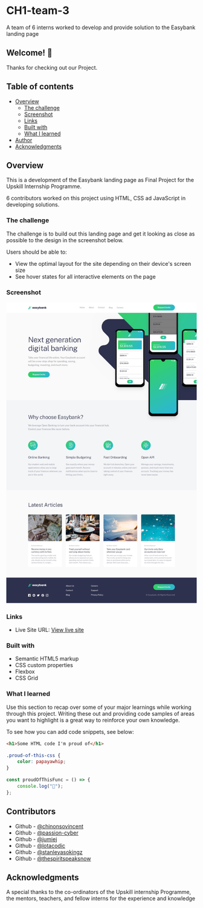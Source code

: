 # CH1-team-3

A team of 6 interns worked to develop and provide solution to the Easybank landing page

## Welcome! 👋

Thanks for checking out our Project.

## Table of contents

-   [Overview](#overview)
    -   [The challenge](#the-challenge)
    -   [Screenshot](#screenshot)
    -   [Links](#links)
    -   [Built with](#built-with)
    -   [What I learned](#what-i-learned)
-   [Author](#author)
-   [Acknowledgments](#acknowledgments)

## Overview

This is a development of the Easybank landing page as Final Project for the Upskill Internship Programme.

6 contributors worked on this project using HTML, CSS ad JavaScript in developing solutions.

### The challenge

The challenge is to build out this landing page and get it looking as close as possible to the design in the screenshot below.

Users should be able to:

-   View the optimal layout for the site depending on their device's screen size
-   See hover states for all interactive elements on the page

### Screenshot

![](design/desktop-design.jpg)

### Links

-   Live Site URL: [View live site](https://group-3-easybank.netlify.app/)

### Built with

-   Semantic HTML5 markup
-   CSS custom properties
-   Flexbox
-   CSS Grid

### What I learned

Use this section to recap over some of your major learnings while working through this project. Writing these out and providing code samples of areas you want to highlight is a great way to reinforce your own knowledge.

To see how you can add code snippets, see below:

```html
<h1>Some HTML code I'm proud of</h1>
```

```css
.proud-of-this-css {
	color: papayawhip;
}
```

```js
const proudOfThisFunc = () => {
	console.log("🎉");
};
```

## Contributors

-   Github - [@chinonsovincent](https://github.com/ChinonsoVincent)
-   Github - [@passion-cyber](https://github.com/passion-cyber)
-   Github - [@jumiej](https://github.com/jumiej)
-   Github - [@lotacodic](https://github.com/lotacodic)
-   Github - [@stanleyasokingz](https://github.com/stanleyasokingz)
-   Github - [@thespiritspeaksnow](https://github.com/thespiritspeaksnow)

## Acknowledgments

A special thanks to the co-ordinators of the Upskill internship Programme, the mentors, teachers, and fellow interns for the experience and knowledge
